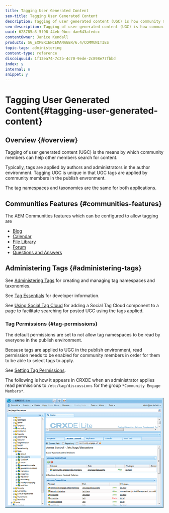```yaml
---
title: Tagging User Generated Content
seo-title: Tagging User Generated Content
description: Tagging of user generated content (UGC) is how community members can help other members search for content
seo-description: Tagging of user generated content (UGC) is how community members can help other members search for content
uuid: 628785a3-5f98-44eb-9bcc-dae643afedcc
contentOwner: Janice Kendall
products: SG_EXPERIENCEMANAGER/6.4/COMMUNITIES
topic-tags: administering
content-type: reference
discoiquuid: 1f13ea74-7c2b-4c70-9ede-2c898e77fbbd
index: y
internal: n
snippet: y
---
```


# Tagging User Generated Content{#tagging-user-generated-content}

## Overview {#overview}

Tagging of user generated content (UGC) is the means by which community members can help other members search for content.

Typically, tags are applied by authors and administrators in the author environment. Tagging UGC is unique in that UGC tags are applied by community members in the publish envronment.

The tag namespaces and taxonomies are the same for both applications.

## Communities Features {#communities-features}

The AEM Communities features which can be configured to allow tagging are

* [Blog](../../communities/using/blog-feature.md)
* [Calendar](../../communities/using/calendar.md)
* [File Library](../../communities/using/file-library.md)
* [Forum](../../communities/using/forum.md#configuretheaddedforum)
* [Questions and Answers](../../communities/using/working-with-qna.md)

## Administering Tags {#administering-tags}

See [Administering Tags](../../sites/administering/using/tags.md#taggingconsole) for creating and managing tag namespaces and taxonomies.

See [Tag Essentials](../../communities/using/tag.md) for developer information.

See [Using Social Tag Cloud](../../communities/using/tagcloud.md) for adding a Social Tag Cloud component to a page to facilitate searching for posted UGC using the tags applied.

### Tag Permissions {#tag-permissions}

The default permissions are set to not allow tag namespaces to be read by everyone in the publish environment.

Because tags are applied to UGC in the publish environment, read permission needs to be enabled for community members in order for them to be able to select tags to apply.

See [Setting Tag Permissions](../../sites/administering/using/tags.md#settingtagpermissions).

The following is how it appears in CRXDE when an administrator applies read permissions to `/etc/tag/discussions` for the group `*Community Engage Members*`.

![](assets/chlimage_1-74.png)

